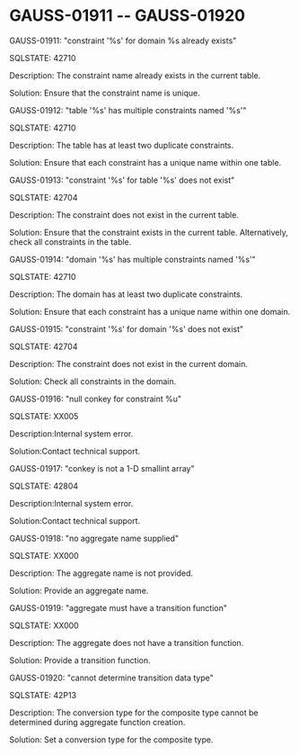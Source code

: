 # GAUSS-01911 -- GAUSS-01920<a name="EN-US_TOPIC_0302073622"></a>

GAUSS-01911: "constraint '%s' for domain %s already exists"

SQLSTATE: 42710

Description: The constraint name already exists in the current table.

Solution: Ensure that the constraint name is unique.

GAUSS-01912: "table '%s' has multiple constraints named '%s'"

SQLSTATE: 42710

Description: The table has at least two duplicate constraints.

Solution: Ensure that each constraint has a unique name within one table.

GAUSS-01913: "constraint '%s' for table '%s' does not exist"

SQLSTATE: 42704

Description: The constraint does not exist in the current table.

Solution: Ensure that the constraint exists in the current table. Alternatively, check all constraints in the table.

GAUSS-01914: "domain '%s' has multiple constraints named '%s'"

SQLSTATE: 42710

Description: The domain has at least two duplicate constraints.

Solution: Ensure that each constraint has a unique name within one domain.

GAUSS-01915: "constraint '%s' for domain '%s' does not exist"

SQLSTATE: 42704

Description: The constraint does not exist in the current domain.

Solution: Check all constraints in the domain.

GAUSS-01916: "null conkey for constraint %u"

SQLSTATE: XX005

Description:Internal system error.

Solution:Contact technical support.

GAUSS-01917: "conkey is not a 1-D smallint array"

SQLSTATE: 42804

Description:Internal system error.

Solution:Contact technical support.

GAUSS-01918: "no aggregate name supplied"

SQLSTATE: XX000

Description: The aggregate name is not provided.

Solution: Provide an aggregate name.

GAUSS-01919: "aggregate must have a transition function"

SQLSTATE: XX000

Description: The aggregate does not have a transition function.

Solution: Provide a transition function.

GAUSS-01920: "cannot determine transition data type"

SQLSTATE: 42P13

Description: The conversion type for the composite type cannot be determined during aggregate function creation.

Solution: Set a conversion type for the composite type.

